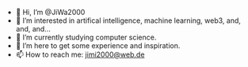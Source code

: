 - 👋 Hi, I’m @JiWa2000
- 👀 I’m interested in artifical intelligence, machine learning, web3, and, and, and... 
- 🌱 I’m currently studying computer science.
- 💞️ I’m here to get some experience and inspiration.
- 📫 How to reach me: jimi2000@web.de

<!---
JiWa2000/JiWa2000 is a ✨ special ✨ repository because its `README.md` (this file) appears on your GitHub profile.
You can click the Preview link to take a look at your changes.
--->

